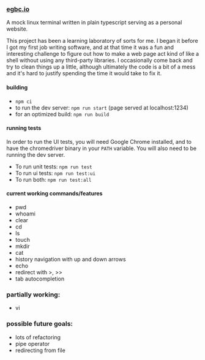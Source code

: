### [egbc.io](https://egbc.io)

A mock linux terminal written in plain typescript serving as a personal website.

This project has been a learning laboratory of sorts for me. I began it before I got my first job writing software, and at that time it was a fun and interesting challenge to figure out how to make a web page act kind of like a shell without using any third-party libraries. I occasionally come back and try to clean things up a little, although ultimately the code is a bit of a mess and it's hard to justify spending the time it would take to fix it.

#### building

- `npm ci`
- to run the dev server: `npm run start` (page served at localhost:1234)
- for an optimized build: `npm run build`

#### running tests

In order to run the UI tests, you will need Google Chrome installed, and to have the chromedriver binary in your `PATH` variable. You will also need to be running the dev server.

- To run unit tests: `npm run test`
- To run ui tests: `npm run test:ui`
- To run both: `npm run test:all`

#### current working commands/features

- pwd
- whoami
- clear
- cd
- ls
- touch
- mkdir
- cat
- history navigation with up and down arrows
- echo
- redirect with >, >>
- tab autocompletion

### partially working:

- vi

### possible future goals:

- lots of refactoring
- pipe operator
- redirecting from file
